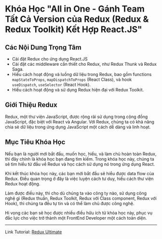 # Khóa Học "All in One - Gánh Team Tất Cả Version của Redux (Redux & Redux Toolkit) Kết Hợp React.JS"

## Các Nội Dung Trọng Tâm

- Cài đặt Redux cho ứng dụng React.JS
- Cài đặt các middleware cần thiết cho Redux, như Redux Thunk và Redux Saga.
- Hiểu cách hoạt động và luồng dữ liệu trong Redux, bao gồm functions `mapStateToProps`, `mapDispatchToProps` (React Class), và hook `useDispatch`, `useSelector` (React Hook).
- Hiểu cách hoạt động và sử dụng Redux hiện đại với Redux Toolkit.

## Giới Thiệu Redux

Redux, một thư viện JavaScript, được rộng rãi sử dụng trong cộng đồng JavaScript, đặc biệt với React và Angular. Với Redux, chúng ta có khả năng chia sẻ dữ liệu trong ứng dụng JavaScript một cách dễ dàng và linh hoạt.

## Mục Tiêu Khóa Học

Nếu bạn là người mới bắt đầu, muốn học, hiểu, và làm chủ hoàn toàn Redux, thì đây chính là khóa học bạn đang tìm kiếm. Trong khóa học này, chúng ta sẽ tìm hiểu từ đầu về Redux và học cách sử dụng nó trong ứng dụng React.

Khi kết thúc khóa học này, các bạn mới bắt đầu sẽ hiểu được data flow của Redux. Điều quan trọng ở đây là việc luyện cách tư duy, hiểu cách thư viện Redux hoạt động.

Làm được điều này, thì cho dù chúng ta vào công ty nào, sử dụng công nghệ gì (Redux thuần, Redux Toolkit, Redux với Class component, Redux với Hook), thì chúng ta đều tự tin và có thể làm chủ được công nghệ.

Hi vọng các bạn sẽ học được nhiều điều hữu ích từ khóa học này, phục vụ đắc lực cho việc trở thành một FrontEnd Developer một cách toàn diện.

---
Link Tutorial: [Redux Ultimate](https://bom.so/5CZgxk)

